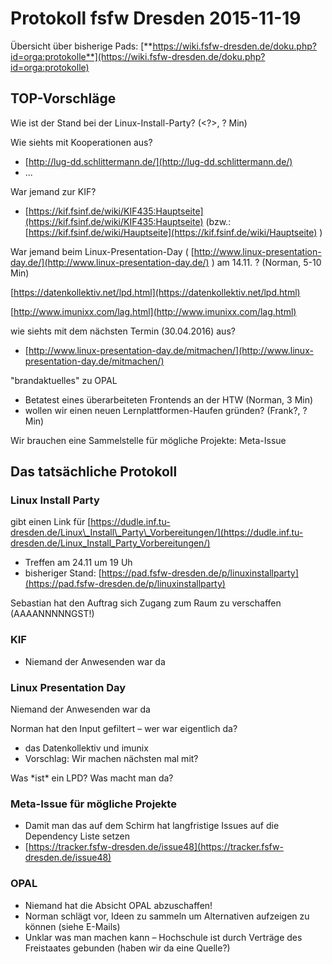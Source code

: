 Protokoll fsfw Dresden 2015-11-19
=================================

Übersicht über bisherige Pads:
[**https://wiki.fsfw-dresden.de/doku.php?id=orga:protokolle**](https://wiki.fsfw-dresden.de/doku.php?id=orga:protokolle)  

TOP-Vorschläge
--------------

Wie ist der Stand bei der Linux-Install-Party? (<?\>, ? Min)

Wie siehts mit Kooperationen aus?

-   [http://lug-dd.schlittermann.de/](http://lug-dd.schlittermann.de/)
-   ...

War jemand zur KIF?

-   [https://kif.fsinf.de/wiki/KIF435:Hauptseite](https://kif.fsinf.de/wiki/KIF435:Hauptseite)
    (bzw.:
    [https://kif.fsinf.de/wiki/Hauptseite](https://kif.fsinf.de/wiki/Hauptseite)
    )

War jemand beim Linux-Presentation-Day (
[http://www.linux-presentation-day.de/](http://www.linux-presentation-day.de/)
) am 14.11. ? (Norman, 5-10 Min)

[https://datenkollektiv.net/lpd.html](https://datenkollektiv.net/lpd.html)

[http://www.imunixx.com/lag.html](http://www.imunixx.com/lag.html)

wie siehts mit dem nächsten Termin (30.04.2016) aus?

-   [http://www.linux-presentation-day.de/mitmachen/](http://www.linux-presentation-day.de/mitmachen/)

"brandaktuelles" zu OPAL

-   Betatest eines überarbeiteten Frontends an der HTW (Norman, 3 Min)
-   wollen wir einen neuen Lernplattformen-Haufen gründen? (Frank?, ?
    Min)

Wir brauchen eine Sammelstelle für mögliche Projekte: Meta-Issue

  

Das tatsächliche Protokoll
--------------------------

### Linux Install Party

gibt einen Link für
[https://dudle.inf.tu-dresden.de/Linux\_Install\_Party\_Vorbereitungen/](https://dudle.inf.tu-dresden.de/Linux_Install_Party_Vorbereitungen/)

-   Treffen am 24.11 um 19 Uh
-   bisheriger Stand:
    [https://pad.fsfw-dresden.de/p/linuxinstallparty](https://pad.fsfw-dresden.de/p/linuxinstallparty)

Sebastian hat den Auftrag sich Zugang zum Raum zu verschaffen
(AAAANNNNNGST!)

### 

### KIF

-   Niemand der Anwesenden war da

### 

### Linux Presentation Day

Niemand der Anwesenden war da

Norman hat den Input gefiltert – wer war eigentlich da?

-   das Datenkollektiv und imunix
-   Vorschlag: Wir machen nächsten mal mit?

Was \*ist\* ein LPD? Was macht man da?

  

### Meta-Issue für mögliche Projekte

-   Damit man das auf dem Schirm hat langfristige Issues auf die
    Dependency Liste setzen
-   [https://tracker.fsfw-dresden.de/issue48](https://tracker.fsfw-dresden.de/issue48)

### 

### OPAL

-   Niemand hat die Absicht OPAL abzuschaffen!
-   Norman schlägt vor, Ideen zu sammeln um Alternativen aufzeigen zu
    können (siehe E-Mails)
-   Unklar was man machen kann – Hochschule ist durch Verträge des
    Freistaates gebunden (haben wir da eine Quelle?)

  

